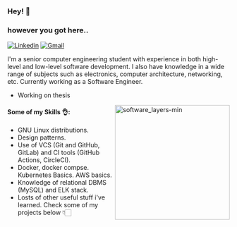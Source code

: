 ### Hey! :wave:
### however you got here..
[![Linkedin](https://img.shields.io/badge/-LinkedIn-blue?style=flat&logo=Linkedin&logoColor=white)](http://www.linkedin.com/in/francoriba)
[![Gmail](https://img.shields.io/badge/-Gmail-c14438?style=flat&logo=Gmail&logoColor=white)](mailto:ribaffranco@gmail.com)

I'm a senior computer engineering student with experience in both high-level and low-level software development. I also have knowledge in a wide range of subjects such as electronics, computer architecture, networking, etc. Currently working as a Software Engineer.

- Working on thesis

  <img align=right src="https://github.com/francoriba/francoriba/assets/80439764/4b13a0df-03d9-4aaa-962c-80d11992df3e" alt="software_layers-min" width="260">

####  Some of my Skills :ok_hand::
- GNU Linux distributions.
- Design patterns.
- Use of VCS (Git and GitHub, GitLab) and CI tools (GitHub Actions, CircleCI).
- Docker, docker compse. Kubernetes Basics. AWS basics. 
- Knowledge of relational DBMS (MySQL) and ELK stack.
- Losts of other useful stuff i've learned.
 Check some of my projects below 👇🏻
